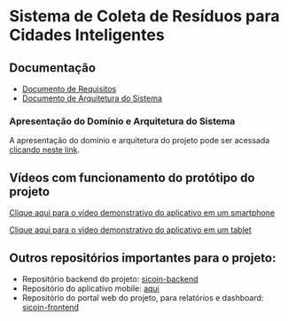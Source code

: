# Sistema de Coleta de Resíduos para Cidades Inteligentes

## Documentação
- [Documento de Requisitos](https://github.com/karllaloane/PadraoArqui-SCU/blob/main/Casos%20de%20Uso%20-%20Sistema%20de%20Coleta%20de%20Res%C3%ADduos.pdf)
- [Documento de Arquitetura do Sistema](https://github.com/karllaloane/PadraoArqui-SCU/blob/main/Arquitetura%20-%20Sistema%20de%20Coleta%20de%20Res%C3%ADduos.pdf)

### Apresentação do Domínio e Arquitetura do Sistema
A apresentação do domínio e arquitetura do projeto pode ser acessada [clicando neste link](https://drive.google.com/file/d/1yAidR42k2_oFFYbMM1ApdCJN332OCfsr/view?usp=sharing).

## Vídeos com funcionamento do protótipo do projeto

[Clique aqui para o vídeo demonstrativo do aplicativo em um smartphone](https://drive.google.com/file/d/1XO40YPYeqsmvCMXveAGvS3Z2PmbvX16R/view?usp=sharing)

[Clique aqui para o vídeo demonstrativo do aplicativo em um tablet](https://drive.google.com/file/d/1XwZ50HXxMYI7Eonu7OkgCxVPZUt1voKm/view?usp=sharing)

## Outros repositórios importantes para o projeto:

- Repositório backend do projeto: [sicoin-backend](https://github.com/JohnTFM/sicoin-backend)
- Repositório do aplicativo mobile: [aqui](https://github.com/karllaloane/scu-coletaplus)
- Repositório do portal web do projeto, para relatórios e dashboard: [sicoin-frontend](https://github.com/JvRosa/sicoin-frontend)
